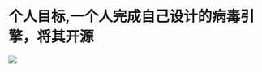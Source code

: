 # 个人目标,一个人完成自己设计的病毒引擎，将其开源

![](https://github.com/JohnCUMT/Blog/blob/master/%E8%87%AA%E5%B7%B1%E8%AE%BE%E8%AE%A1%E7%9A%84%E7%97%85%E6%AF%92%E5%BC%95%E6%93%8E.png)
